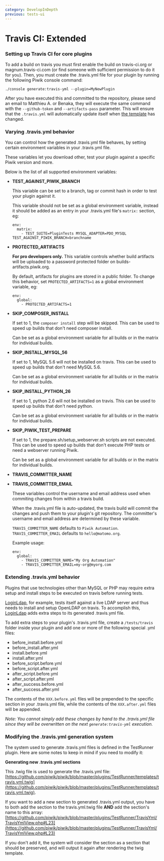 ```yaml
---
category: DevelopInDepth
previous: tests-ui
---
```

# Travis CI: Extended

### Setting up Travis CI for core plugins

To add a build on travis you must first enable the build on travis-ci.org or magnum.travis-ci.com (or find someone with sufficient permission to do it for you). Then, you must create the .travis.yml file for your plugin by running the following Piwik console command:

    ./console generate:travis-yml --plugin=MyNewPlugin

After you have executed this and committed to the repository, please send an email to Matthieu A. or Benaka, they will execute the same command with the `--github-token` and `--artifacts-pass` parameter. This will ensure that the `.travis.yml` will automatically update itself when [the template](https://github.com/piwik/piwik/blob/master/plugins/TestRunner/templates/travis.yml.twig) has changed. 

### Varying .travis.yml behavior

You can control how the generated .travis.yml file behaves, by setting certain environment variables in your .travis.yml file.

These variables let you download other, test your plugin against a specific Piwik version and more.

Below is the list of all supported environment variables:

  * **TEST\_AGAINST\_PIWIK\_BRANCH**

    This variable can be set to a branch, tag or commit hash in order to test your plugin against it.

    This variable should not be set as a global environment variable, instead it should be added as an entry in your .travis.yml file's `matrix:` section, eg:

    ```
    env:
      matrix:
        - TEST_SUITE=PluginTests MYSQL_ADAPTER=PDO_MYSQL TEST_AGAINST_PIWIK_BRANCH=branchname
    ```
    
  * **PROTECTED\_ARTIFACTS**

    **For pro developers only.** This variable controls whether build artifacts will be uploaded to a password protected folder on builds-artifacts.piwik.org.

    By default, artifacts for plugins are stored in a public folder. To change this behavior, set `PROTECTED_ARTIFACTS=1` as a global environment variable, eg:

    ```
    env:
      global:
        - PROTECTED_ARTIFACTS=1
    ```
  * **SKIP\_COMPOSER\_INSTALL**

    If set to 1, the `composer install` step will be skipped. This can be used to speed up builds that don't need composer install.

    Can be set as a global environment variable for all builds or in the matrix for individual builds.

  * **SKIP\_INSTALL\_MYSQL\_56**

    If set to 1, MySQL 5.6 will not be installed on travis. This can be used to speed up builds that don't need MySQL 5.6.

    Can be set as a global environment variable for all builds or in the matrix for individual builds.

  * **SKIP\_INSTALL\_PYTHON\_26**

    If set to 1, python 2.6 will not be installed on travis. This can be used to speed up builds that don't need python.

    Can be set as a global environment variable for all builds or in the matrix for individual builds.

  * **SKIP\_PIWIK\_TEST\_PREPARE**

    If set to 1, the prepare.sh/setup_webserver.sh scripts are not executed. This can be used to speed up builds that don't execute PHP tests or need a webserver running Piwik.

    Can be set as a global environment variable for all builds or in the matrix for individual builds.

  * **TRAVIS\_COMMITTER\_NAME**
  * **TRAVIS\_COMMITTER\_EMAIL**

    These variables control the username and email address used when commiting changes from within a travis build.

    When the .travis.yml file is auto-updated, the travis build will commit the changes and push them to your plugin's git repository. The committer's username and email address are determined by these variable.

    `TRAVIS_COMMITTER_NAME` defaults to `Piwik Automation`. `TRAVIS_COMMITTER_EMAIL` defaults to `hello@matomo.org`.

    Example usage:

    ```
    env:
      global:
        - TRAVIS_COMMITTER_NAME="My Org Automation"
        - TRAVIS_COMMITTER_EMAIL=my-org@myorg.com
    ```
    
    
    
### Extending .travis.yml behavior

Plugins that use technologies other than MySQL or PHP may require extra setup and install steps to be executed on travis before running tests.

[LoginLdap](https://github.com/piwik/plugin-LoginLdap), for example, tests itself against a live LDAP server and thus needs to install and setup OpenLDAP on travis. To accomplish this, [LoginLdap](https://github.com/piwik/plugin-LoginLdap) adds extra steps to its generated .travis.yml file.

To add extra steps to your plugin's .travis.yml file, create a `/tests/travis` folder inside your plugin and add one or more of the following special .yml files:

  * before_install.before.yml
  * before_install.after.yml
  * install.before.yml
  * install.after.yml
  * before_script.before.yml
  * before_script.after.yml
  * after_script.before.yml
  * after_script.after.yml
  * after_success.before.yml
  * after_success.after.yml

The contents of the `XXX.before.yml` files will be prepended to the specific section in your .travis.yml file, while the contents of the `XXX.after.yml` files will be appended.

*Note: You cannot simply add these changes by hand to the .travis.yml file since they will be overwritten on the next `generate:travis-yml` execution.*

### Modifying the .travis.yml generation system

The system used to generate .travis.yml files is defined in the TestRunner plugin. Here are some notes to keep in mind if you need to modify it:

**Generating new .travis.yml sections**

This .twig file is used to generate the .travis.yml file: [https://github.com/piwik/piwik/blob/master/plugins/TestRunner/templates/travis.yml.twig](https://github.com/piwik/piwik/blob/master/plugins/TestRunner/templates/travis.yml.twig).

If you want to add a new section to generated .travis.yml output, you have to both add the section to the travis.yml.twig file **AND** add the section's name to this array: [https://github.com/piwik/piwik/blob/master/plugins/TestRunner/TravisYml/TravisYmlView.php#L23](https://github.com/piwik/piwik/blob/master/plugins/TestRunner/TravisYml/TravisYmlView.php#L23)

If you don't add it, the system will consider the section as a section that should be preserved, and will output it again after rendering the twig template.
